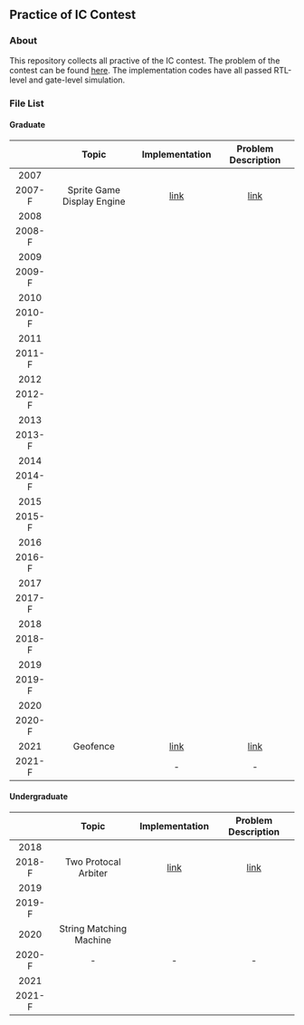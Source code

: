 ## Practice of IC Contest

### About 
This repository collects all practive of the IC contest. The problem of the contest can be found [here](https://icdc.ntust.edu.tw/2021/index2.php?page=OldExams). The implementation codes have all passed RTL-level and gate-level simulation.

### File List 
#### Graduate
|        |           Topic            | Implementation | Problem Description |
|:------:|:--------------------------:|:--------------:|:-------------------:|
|  2007  |                            |                |                     |
| 2007-F | Sprite Game Display Engine |      [link](https://github.com/linkingmon/ICC_practice/tree/main/graduate/ICC_2007_final)      |        [link](https://github.com/linkingmon/ICC_practice/tree/main/graduate/ICC_2007_final/ICC2007_cell-based_final_competition.pdf)          |
|  2008  |                            |                |                     |
| 2008-F |                            |                |                     |
|  2009  |                            |                |                     |
| 2009-F |                            |                |                     |
|  2010  |                            |                |                     |
| 2010-F |                            |                |                     |
|  2011  |                            |                |                     |
| 2011-F |                            |                |                     |
|  2012  |                            |                |                     |
| 2012-F |                            |                |                     |
|  2013  |                            |                |                     |
| 2013-F |                            |                |                     |
|  2014  |                            |                |                     |
| 2014-F |                            |                |                     |
|  2015  |                            |                |                     |
| 2015-F |                            |                |                     |
|  2016  |                            |                |                     |
| 2016-F |                            |                |                     |
|  2017  |                            |                |                     |
| 2017-F |                            |                |                     |
|  2018  |                            |                |                     |
| 2018-F |                            |                |                     |
|  2019  |                            |                |                     |
| 2019-F |                            |                |                     |
|  2020  |                            |                |                     |
| 2020-F |                            |                |                     |
|  2021  |           Geofence         |       [link](https://github.com/linkingmon/ICC_practice/tree/main/graduate/ICC_2021)         |           [link](https://github.com/linkingmon/ICC_practice/tree/main/graduate/ICC_2021/B_ICC2021_prelimily_grad_cell-based.pdf)           |
| 2021-F |                            |       -        |        -            |



#### Undergraduate
|        |          Topic          | Implementation | Problem Description |
|:------:|:-----------------------:|:--------------:|:-------------------:|
|  2018  |                         |                |                     |
| 2018-F |  Two Protocal Arbiter   |      [link](https://github.com/linkingmon/ICC_practice/tree/main/undergraduate/ICC_2018_final)      |        [link](https://github.com/linkingmon/ICC_practice/tree/main/undergraduate/ICC_2018_final/E_ICC2018_univ_cell-based_final.pdf)         |
|  2019  |                         |                |                     |
| 2019-F |                         |                |                     |
|  2020  | String Matching Machine |                |                     |
| 2020-F |         -               |         -      |           -         |
|  2021  |                         |                |                     |
| 2021-F |                         |                |                     |